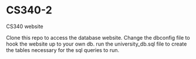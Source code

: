 # CS340-2
CS340 website


Clone this repo to access the database website. Change the dbconfig file to hook the website up to your own db. run the university_db.sql file to create the tables necessary for the sql queries to run.
